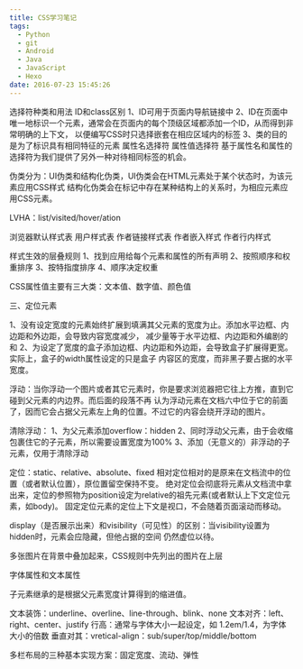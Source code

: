 ```yaml
---
title: CSS学习笔记
tags:
  - Python
  - git
  - Android
  - Java
  - JavaScript
  - Hexo
date: 2016-07-23 15:45:26
---
```


选择符种类和用法
ID和class区别
1、ID可用于页面内导航链接中
2、ID在页面中唯一地标识一个元素，通常会在页面内的每个顶级区域都添加一个ID，从而得到非常明确的上下文，
以便编写CSS时只选择嵌套在相应区域内的标签
3、类的目的是为了标识具有相同特征的元素
属性名选择符
属性值选择符
基于属性名和属性的选择符为我们提供了另外一种对待相同标签的机会。

伪类分为：UI伪类和结构化伪类，UI伪类会在HTML元素处于某个状态时，为该元素应用CSS样式
结构化伪类会在标记中存在某种结构上的关系时，为相应元素应用CSS元素。

LVHA：list/visited/hover/ation

浏览器默认样式表
用户样式表
作者链接样式表
作者嵌入样式
作者行内样式

样式生效的层叠规则
1、找到应用给每个元素和属性的所有声明
2、按照顺序和权重排序
3、按特指度排序
4、顺序决定权重

CSS属性值主要有三大类：文本值、数字值、颜色值



三、定位元素

1、没有设定宽度的元素始终扩展到填满其父元素的宽度为止。添加水平边框、内边距和外边距，会导致内容宽度减少，
减少量等于水平边框、内边距和外编剧的和
2、为设定了宽度的盒子添加边框、内边距和外边距，会导致盒子扩展得更宽。实际上，盒子的width属性设定的只是盒子
内容区的宽度，而非黑子要占据的水平宽度。

浮动：当你浮动一个图片或者其它元素时，你是要求浏览器把它往上方推，直到它碰到父元素的内边界。而后面的段落不再
认为浮动元素在文档六中位于它的前面了，因而它会占据父元素左上角的位置。不过它的内容会绕开浮动的图片。  


清除浮动：
1、为父元素添加overflow：hidden
2、同时浮动父元素，由于会收缩包裹住它的子元素，所以需要设置宽度为100%
3、添加（无意义的）非浮动的子元素，仅用于清除浮动

定位：static、relative、absolute、fixed
相对定位相对的是原来在文档流中的位置（或者默认位置），原位置留空保持不变。
绝对定位会彻底将元素从文档流中拿出来，定位的参照物为position设定为relative的祖先元素(或者默认上下文定位元素，如body)。
固定定位元素的定位上下文是视口，不会随着页面滚动而移动。


display（是否展示出来）和visibility（可见性）的区别：当visibility设置为hidden时，元素会应隐藏，但他占据的空间
仍然虚位以待。

多张图片在背景中叠加起来，CSS规则中先列出的图片在上层   

字体属性和文本属性

子元素继承的是根据父元素宽度计算得到的缩进值。

文本装饰：underline、overline、line-through、blink、none
文本对齐：left、right、center、justify
行高：通常与字体大小一起设定，如 1.2em/1.4，为字体大小的倍数
垂直对其：vretical-align：sub/super/top/middle/bottom



多栏布局的三种基本实现方案：固定宽度、流动、弹性



